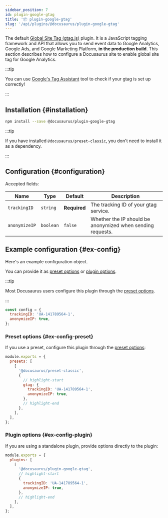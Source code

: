 ```yaml
---
sidebar_position: 7
id: plugin-google-gtag
title: '📦 plugin-google-gtag'
slug: '/api/plugins/@docusaurus/plugin-google-gtag'
---
```


The default [Global Site Tag (gtag.js)](https://developers.google.com/analytics/devguides/collection/gtagjs/) plugin. It is a JavaScript tagging framework and API that allows you to send event data to Google Analytics, Google Ads, and Google Marketing Platform, **in the production build**. This section describes how to configure a Docusaurus site to enable global site tag for Google Analytics.

:::tip

You can use [Google's Tag Assistant](https://tagassistant.google.com/) tool to check if your gtag is set up correctly!

:::

## Installation {#installation}

```bash npm2yarn
npm install --save @docusaurus/plugin-google-gtag
```

:::tip

If you have installed `@docusaurus/preset-classic`, you don't need to install it as a dependency.

:::

## Configuration {#configuration}

Accepted fields:

<small>

| Name | Type | Default | Description |
| --- | --- | --- | --- |
| `trackingID` | `string` | **Required** | The tracking ID of your gtag service. |
| `anonymizeIP` | `boolean` | `false` | Whether the IP should be anonymized when sending requests. |

</small>

## Example configuration {#ex-config}

Here's an example configuration object.

You can provide it as [preset options](#ex-config-preset) or [plugin options](#ex-config-plugin).

:::tip

Most Docusaurus users configure this plugin through the [preset options](#ex-config-preset).

:::

```js
const config = {
  trackingID: 'UA-141789564-1',
  anonymizeIP: true,
};
```

### Preset options {#ex-config-preset}

If you use a preset, configure this plugin through the [preset options](presets.md#docusauruspreset-classic):

```js title="docusaurus.config.js"
module.exports = {
  presets: [
    [
      '@docusaurus/preset-classic',
      {
        // highlight-start
        gtag: {
          trackingID: 'UA-141789564-1',
          anonymizeIP: true,
        },
        // highlight-end
      },
    ],
  ],
};
```

### Plugin options {#ex-config-plugin}

If you are using a standalone plugin, provide options directly to the plugin:

```js title="docusaurus.config.js"
module.exports = {
  plugins: [
    [
      '@docusaurus/plugin-google-gtag',
      // highlight-start
      {
        trackingID: 'UA-141789564-1',
        anonymizeIP: true,
      },
      // highlight-end
    ],
  ],
};
```
